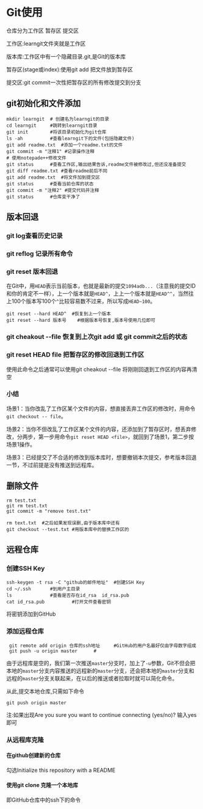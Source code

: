 # Git使用

仓库分为工作区 暂存区 提交区

工作区:learngit文件夹就是工作区

版本库:工作区中有一个隐藏目录.git,是Git的版本库

暂存区(stage或index):使用git add 把文件放到暂存区

提交区:git commit一次性把暂存区的所有修改提交到分支

## git初始化和文件添加

```linux
mkdir learngit	# 创建名为learngit的目录
cd learngit		#跳转到learngit目录
git init		#将该目录初始化为git仓库
ls -ah			#查看learngit下的文件(包括隐藏文件)
git add readme.txt	#添加一个readme.txt的文件
git commit -m "注释1"	#记录操作注释
# 使用notepade++修改文件
git status		#查看工作区,输出结果告诉,readme文件被修改过,但还没准备提交
git diff readme.txt	#查看readme前后不同
git add readme.txt	#将文件加到提交区
git status 		#查看当前仓库的状态
git commit -m "注释2"	#提交代码并注释
git status		#仓库变干净了
```

## 版本回退

### git log查看历史记录

### git reflog 记录所有命令

### git reset 版本回退

在Git中，用`HEAD`表示当前版本，也就是最新的提交`1094adb...`（注意我的提交ID和你的肯定不一样），上一个版本就是`HEAD^`，上上一个版本就是`HEAD^^`，当然往上100个版本写100个`^`比较容易数不过来，所以写成`HEAD~100`。

```
git reset --hard HEAD^	#恢复到上一个版本
git reset --hard 版本号	#根据版本号恢复,版本号使用几位即可
```

### git cheakout  --file 恢复到上次git add 或 git commit之后的状态

### git reset HEAD  file 把暂存区的修改回退到工作区

使用此命令之后通常可以使用git cheakout  --file 将刚刚回退到工作区的内容再清空

### 小结

场景1：当你改乱了工作区某个文件的内容，想直接丢弃工作区的修改时，用命令`git checkout -- file`。

场景2：当你不但改乱了工作区某个文件的内容，还添加到了暂存区时，想丢弃修改，分两步，第一步用命令`git reset HEAD <file>`，就回到了场景1，第二步按场景1操作。

场景3：已经提交了不合适的修改到版本库时，想要撤销本次提交，参考版本回退一节，不过前提是没有推送到远程库。

## 删除文件

```
rm test.txt
git rm test.txt
git commit -m "remove test.txt"

rm text.txt  #之后如果发现误删,由于版本库中还有
git checkout --test.txt	#用版本库中的替换工作区的 
```



## 远程仓库

### 创建SSH Key

```
ssh-keygen -t rsa -C "github的邮件地址"	#创建SSH Key
cd ~/.ssh		#到用户主目录
ls				#查看是否存在id_rsa  id_rsa.pub
cat	id_rsa.pub 			#打开文件查看密钥
```

将密钥添加到GitHub

### 添加远程仓库

```
 git remote add origin 仓库的ssh地址		#GitHub的用户名最好仅由字母数字组成
 git push -u origin master		#
```

由于远程库是空的，我们第一次推送`master`分支时，加上了`-u`参数，Git不但会把本地的`master`分支内容推送的远程新的`master`分支，还会把本地的`master`分支和远程的`master`分支关联起来，在以后的推送或者拉取时就可以简化命令。

从此,提交本地仓库,只需如下命令

```
git push origin master
```

注:如果出现Are you sure you want to continue connecting (yes/no)?  输入yes即可

### 从远程库克隆

#### 在github创建新的仓库

勾选Initialize this repository with a README

#### 使用git clone 克隆一个本地库

即GitHub仓库中的ssh下的命令

